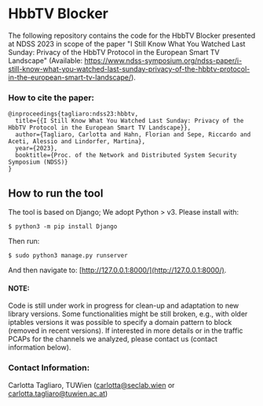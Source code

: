 # HbbTV Blocker

The following repository contains the code for the HbbTV Blocker presented at NDSS 2023 in scope of the paper "I Still Know What You Watched Last Sunday: Privacy of the HbbTV Protocol in the European Smart TV Landscape" (Available: <https://www.ndss-symposium.org/ndss-paper/i-still-know-what-you-watched-last-sunday-privacy-of-the-hbbtv-protocol-in-the-european-smart-tv-landscape/>).

### How to cite the paper:
```
@inproceedings{tagliaro:ndss23:hbbtv,
  title={{I Still Know What You Watched Last Sunday: Privacy of the HbbTV Protocol in the European Smart TV Landscape}},
  author={Tagliaro, Carlotta and Hahn, Florian and Sepe, Riccardo and Aceti, Alessio and Lindorfer, Martina},
  year={2023},
  booktitle={Proc. of the Network and Distributed System Security Symposium (NDSS)}
}
```

## How to run the tool
The tool is based on Django; We adopt Python > v3. Please install with:

```
$ python3 -m pip install Django
```
Then run:
```
$ sudo python3 manage.py runserver
```
And then navigate to: [http://127.0.0.1:8000/](http://127.0.0.1:8000/).

#### NOTE:
Code is still under work in progress for clean-up and adaptation to new library versions. Some functionalities might be still broken, e.g., with older iptables versions it was possible to specify a domain pattern to block (removed in recent versions). If interested in more details or in the traffic PCAPs for the channels we analyzed, please contact us (contact information below).


### Contact Information:
Carlotta Tagliaro, TUWien (<carlotta@seclab.wien> or <carlotta.tagliaro@tuwien.ac.at>)
